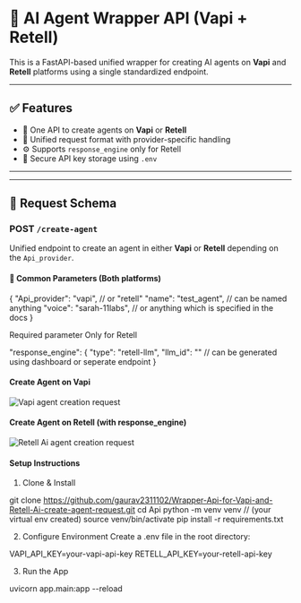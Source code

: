 # 🤖 AI Agent Wrapper API (Vapi + Retell)

This is a FastAPI-based unified wrapper for creating AI agents on **Vapi** and **Retell** platforms using a single standardized endpoint.

---

## ✅ Features

- 🔄 One API to create agents on **Vapi** or **Retell**
- 🧩 Unified request format with provider-specific handling
- ⚙️ Supports `response_engine` only for Retell
- 🔐 Secure API key storage using `.env`

---


---

## 🧬 Request Schema

### POST `/create-agent`

Unified endpoint to create an agent in either **Vapi** or **Retell** depending on the `Api_provider`.

#### 🔸 Common Parameters (Both platforms)

{
  "Api_provider": "vapi",     // or "retell"
  "name": "test_agent", // can be named anything 
  "voice": "sarah-11labs", // or anything which is specified in the docs
}

Required parameter Only for Retell

"response_engine": {
  "type": "retell-llm",
  "llm_id": "<your llm_id >" // can be generated using dashboard or seperate endpoint 
}

 #### Create Agent on Vapi

![Vapi agent  creation request](https://github.com/user-attachments/assets/c1bb0cac-9ca4-4e45-8136-ffd0735c6a25)

#### Create Agent on Retell (with response_engine)

![Retell Ai agent creation request](https://github.com/user-attachments/assets/2f08bc9a-92cf-4e96-be35-cec560309bd5)


#### Setup Instructions
1. Clone & Install

git clone https://github.com/gaurav2311102/Wrapper-Api-for-Vapi-and-Retell-Ai-create-agent-request.git
cd Api
python -m venv venv // (your virtual env created)
source venv/bin/activate
pip install -r requirements.txt

2. Configure Environment
Create a .env file in the root directory:

VAPI_API_KEY=your-vapi-api-key
RETELL_API_KEY=your-retell-api-key

3. Run the App

uvicorn app.main:app --reload
